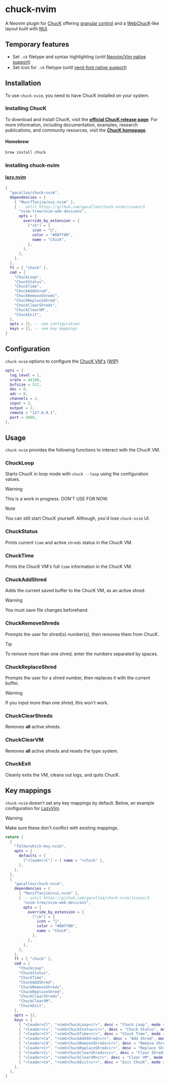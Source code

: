 # chuck-nvim

A Neovim plugin for [ChucK](http://chuck.stanford.edu/) offering [granular
control](#usage) and a [WebChucK](https://chuck.cs.princeton.edu/ide/)-like
layout built with [NUI](https://github.com/MunifTanjim/nui.nvim).

## Temporary features

- Set `.ck` filetype and syntax highlighting (until [Neovim/Vim native
support](https://github.com/gacallea/chuck-nvim/issues/7))
- Set icon for `.ck` filetype (until [nerd-font native
support](https://github.com/gacallea/chuck-nvim/issues/3))

## Installation

To use `chuck-nvim`, you need to have ChucK installed on your system.

### Installing ChucK

To download and install ChucK, visit the **[official ChucK release
page](https://chuck.stanford.edu/release/)**. For more information, including
documentation, examples, research publications, and community resources, visit
the **[ChucK homepage](https://chuck.stanford.edu/)**.

#### Homebrew

```bash
brew install chuck
```

### Installing chuck-nvim

#### [lazy.nvim](https://github.com/folke/lazy.nvim)

```lua
{
  "gacallea/chuck-nvim",
  dependencies = {
    { "MunifTanjim/nui.nvim" },
    { -- until https://github.com/gacallea/chuck-nvim/issues/3
      "nvim-tree/nvim-web-devicons",
      opts = {
        override_by_extension = {
          ["ck"] = {
            icon = "󰧚",
            color = "#80ff00",
            name = "ChucK",
          },
        },
      },
    },
  },
  ft = { "chuck" },
  cmd = {
    "ChuckLoop",
    "ChuckStatus",
    "ChuckTime",
    "ChuckAddShred",
    "ChuckRemoveShreds",
    "ChuckReplaceShred",
    "ChuckClearShreds",
    "ChuckClearVM",
    "ChuckExit",
  },
  opts = {}, -- see configuration
  keys = {}, -- see key mappings
}
```

## Configuration

`chuck-nvim` options to configure the [ChucK
VM's](https://ccrma.stanford.edu/software/chuck/doc/program/options.html)
([WIP](https://github.com/gacallea/chuck-nvim/issues/2))

```lua
opts = {
  log_level = 1,
  srate = 44100,
  bufsize = 512,
  dac = 0,
  adc = 0,
  channels = 2,
  input = 2,
  output = 2,
  remote = "127.0.0.1",
  port = 8888,
},
```

## Usage

`chuck-nvim` provides the following functions to interact with the ChucK VM.

### ChuckLoop

Starts ChucK in loop mode with `chuck --loop` using the configuration values.

> [!WARNING]
> This is a work in progress. DON'T USE FOR NOW.

> [!NOTE]
> You can still start ChucK yourself. Although, you'd lose `chuck-nvim` UI.

### ChuckStatus

Prints current `time` and active `shreds` status in the ChucK VM.

### ChuckTime

Prints the ChucK VM's full `time` information in the ChucK VM.

### ChuckAddShred

Adds the current saved buffer to the ChucK VM, as an active shred.

> [!WARNING]
> You must save file changes beforehand.

### ChuckRemoveShreds

Prompts the user for shred(s) number(s), then removes them from ChucK.

> [!TIP]
> To remove more than one shred, enter the numbers separated by spaces.

### ChuckReplaceShred

Prompts the user for a shred number, then replaces it with the current buffer.

> [!WARNING]
> If you input more than one shred, this won't work.

### ChuckClearShreds

Removes **all** active shreds.

### ChuckClearVM

Removes **all** active shreds and resets the type system.

### ChuckExit

Cleanly exits the VM, cleans out logs, and quits ChucK.

## Key mappings

`chuck-nvim` doesn't set any key mappings by default. Below, an example
configuration for [LazyVim](https://www.lazyvim.org).

> [!WARNING]
> Make sure these don't conflict with existing mappings.

```lua
return {
  {
    "folke/which-key.nvim",
    opts = {
      defaults = {
        ["<leader>C"] = { name = "+chuck" },
      },
    },
  },
  {
    "gacallea/chuck-nvim",
    dependencies = {
      { "MunifTanjim/nui.nvim" },
      { -- until https://github.com/gacallea/chuck-nvim/issues/3
        "nvim-tree/nvim-web-devicons",
        opts = {
          override_by_extension = {
            ["ck"] = {
              icon = "󰧚",
              color = "#80ff00",
              name = "ChucK",
            },
          },
        },
      },
    },
    ft = { "chuck" },
    cmd = {
      "ChuckLoop",
      "ChuckStatus",
      "ChuckTime",
      "ChuckAddShred",
      "ChuckRemoveShreds",
      "ChuckReplaceShred",
      "ChuckClearShreds",
      "ChuckClearVM",
      "ChuckExit",
    },
    opts = {},
    keys = {
      { "<leader>Cl", "<cmd>ChuckLoop<cr>", desc = "Chuck Loop", mode = "n" },
      { "<leader>Cs", "<cmd>ChuckStatus<cr>", desc = "Chuck Status", mode = "n" },
      { "<leader>Ct", "<cmd>ChuckTime<cr>", desc = "Chuck Time", mode = "n" },
      { "<leader>Ca", "<cmd>ChuckAddShred<cr>", desc = "Add Shred", mode = "n" },
      { "<leader>Cd", "<cmd>ChuckRemoveShreds<cr>", desc = "Remove Shred(s)", mode = "n" },
      { "<leader>Cr", "<cmd>ChuckReplaceShred<cr>", desc = "Replace Shred", mode = "n" },
      { "<leader>Cc", "<cmd>ChuckClearShreds<cr>", desc = "Clear Shreds", mode = "n" },
      { "<leader>Cv", "<cmd>ChuckClearVM<cr>", desc = "Clear VM", mode = "n" },
      { "<leader>Ce", "<cmd>ChuckExit<cr>", desc = "Exit ChucK", mode = "n" },
    },
  },
}
```

